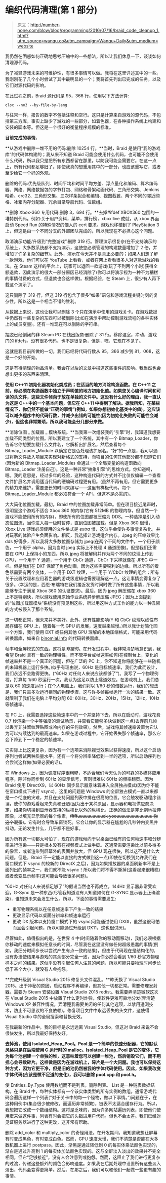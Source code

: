 # 编织代码清理(第 1 部分)

> 原文：<http://number-none.com/blow/blog/programming/2016/07/16/braid_code_cleanup_1.html?utm_source=wanqu.co&utm_campaign=Wanqu+Daily&utm_medium=website>

我仍然在困惑如何正确地思考压缩中的一些想法，所以让我们休息一下，谈谈如何清理源代码。

为了减轻游戏未来的可维护性，有很多事情可以做。我将在这里详述其中的一些。我刚刚花了几个小时尝试了其中最明显的一个；我将首先列出已完成的任务，以及它们对源代码的影响。

在此过程之前，Braid 源代码是 95，366 行，使用以下方法计算:

```
cloc --no3 --by-file-by-lang 
```

与往常一样，报告的数字不包括注释和空行。这只是计算来自游戏的源代码，不包括第三方库，事实上缺少了游戏的一些部分，如着色器，在各种操作系统上构建和安装的脚本等。但这是一个很好的衡量程序规模的标准。

**目前完成的事情**。

**从游戏中删除一堆不用的代码:删除 10254 行。**当时，Braid 是使用“我的游戏库”的代码体构建的；我从来不知道 Braid 可能会使用什么代码，也可能不会使用什么代码，所以我只是把所有东西都留在那里，以防我可能会需要它。在这一点上，所有代码都足够旧了，即使我真的想重用其中的一部分，也应该重写它，或者至少给它一个好的外观。

删除的代码:优先级队列、时间平均和时间平均方差、浮点量化和编码、算术编码器、网络、网络数据包的字节打包、网格和骨架动画代码、三角形交集、Jenkins 哈希、crc32、三角形交集、三次样条拟合和编辑、视图截锥、两个不同的邻近网格、冰箱内存分配器、冗余目录导航代码、位数组。

**删除 Xbox-360 专用代码:删除 3，694 行。**去掉#ifdef XBOX360 包围的一堆特例代码。例如:关于用户资料，菜单，排行榜，xbox live 成就，从 xbox 界面启动 Speed Run 的特殊情况的恼人的 cert 要求。游戏也移植到了 PlayStation 3 上，但这是由一个不同分支的外部团队完成的，所以我现在不必担心这个问题。

取消演示功能/升级到“完整游戏”:删除 319 行。管理演示很复杂(在不支持演示的系统上，大多数系统都不支持演示，这使您必须管理的构建数量增加了 2 倍，并增加了许多复杂的细节)。此外，演示在今天并不是真正必要的；如果人们想了解一款游戏，他们可以在 YouTube 上看看，或者在网上看看很多人对这款游戏的看法。在 Steam 这样的平台上，玩家可以退回一款游戏(玩了不到两个小时)获得全额退款，因此演示的很大一部分原因已经消除了(你可以将演示视为一种不为糟糕的事情付费的方式，但退款也会这样做)。根据经验，在 Steam 上，很少有人再下载这个演示了。

这只删除了 319 行，但这 319 行包含了很多“如果”语句和游戏流程关键时刻的复杂性，所以这是一个相当不错的胜利。

从数据上来说，这也让我可以删除 3 个只在演示中使用的游戏关卡。在游戏数据中仍然有一些复杂的东西可以被删除(比如在演示中帮助控制游戏流程的各种实体上的成员变量)。还有一堆现在可以删除的字符串。

摆脱已经倒闭的非 Steam PC 在线出版商:删除了 31 行。移除温室，冲动，游戏门的 ifdefs。没有很多代码，也不是很复杂，但是，嘿，它现在不见了。

这就是我目前所做的一切。我们已经将代码行数从 95，366 减少到 81，068，这是一个好的开始。

这是有待清理的物品清单。我会在以后的文章中报道这些事件的影响。我当然也会想出更多的东西来清理。

**使用 C++11 初始化器初始化类成员；在适当的地方消除构造函数。在 C++11 之前，你必须在构造函数中独立于声明值的地方初始化值。如果您关心编译时间和可读的头文件，这些文件倾向于放在单独的文件中。这没有什么好的理由，我一直认为这是 C++中的一个基本问题，但它在 C++11 中得到了解决。据我所知，在某些情况下，你仍然不能做“正确的事情”(例如，如果你想初始化基类中的值)。这应该可以减少程序中的代码行数，并减少出错的可能性(因为初始化失败的可能性会减少)，但这也非常繁琐，所以我可能会分几部分来做。**

**消除位图 _ 加载器 _ 模块系统。**当我第一次组装我的“引擎”时，我知道我想要加载不同类型的位图。所以我建立了一个系统，其中有一个 Bitmap_Loader，你告诉它你想要加载什么文件名，它解析出扩展名，然后查看每个 Bitmap_Loader_Module 以确定它是否处理该扩展名。“好”的一点是，我可以通过将新文件放入项目来实现对新格式的支持，而项目的任何其他部分都不知道它们(因为新的 Bitmap_Loader_Modules 会通过一个全局变量的构造函数向 Bitmap_Loader 注册自己)。这是一种非常“抽象引擎”的思维方式，你知道吗，嗯。我的意思是，经过多年的经验，这种构造代码的方式并不比仅仅编辑一个查看文件扩展名并调用适当代码的硬编码过程更有用。(虽然不再有用，但它需要更多的精力来维护，需要更长的时间来编写——这里有样板代码，每个 Bitmap_Loader_Module 都必须符合一个 API，但这不是必需的)。

大大简化位图加载。最初，Braid 中的位图加载非常简单。但在项目接近尾声时，很明显这个游戏不适合 Xbox 360 的内存(它有 512MB 的物理内存，但当然一个游戏不能使用所有的内存)，即使所有的位图都被压缩为 DDS。一种选择是引入动态位图流，当你进入每一级时暂停，直到位图被加载。但是 Xbox 360 很慢，Xbox Live 游戏必须使用的文件格式是 *extra* 慢，这似乎会使许多事情复杂化，并对玩家的体验产生负面影响。相反，我选择让游戏适合内存。Jpeg 的压缩效果比 dds 好得多，所以我将大多数位图存储为 jpeg(在两个不同的文件中，一个用于颜色，一个用于 alpha，因为当时 jpeg 实际上不处理 4 通道图像)。但是我们还需要在 GPU 上保持小的东西，所以 jpeg 将被解码并作为两个不同的纹理上传到 GPU，一个用于 Y 通道，一个用于 CbCr 通道，CbCr 下采样就像在 JPEG 中一样。但是我们在 DXT 保留了角色动画，因为这些需要锐利的边缘。所以所有的着色器需要有两个变体，一个用于 DXT 纹理，一个用于 Y/CbCr 纹理的组合；所有关于设置纹理和应用着色器的游戏级逻辑也需要理解这一点。这让事情变得复杂了很多。(幸运的是，西恩·布瑞特在我们接近发货时间时做了所有这些事情，所以我能够专注于满足 Xbox 360 的认证要求)。最后，因为 jpeg 解压缩在 xbox 360 上不是特别快，所以游戏使用原始作业系统异步解压缩 JPEG；因为上面提到的“位图加载器模块”系统没有预见到这些，所以用这种方式工作的能力以一种丑陋的方式被侵入了那个系统。

这一切都正常，但未来并不美好。此外，还有性能影响(Y 和 CbCr 纹理以线性布局存储在 GPU 上，随着每一代 GPU 的发展，速度越来越慢。)所以我计划简化回一个方案，我们使用 DXT 或任何其他 GPU 理解的本地压缩格式，可能采用代码转换器库，如来自 [binomial.info](http://binomial.info) 的代码转换器库。

帧率和全屏模式的东西。这将是*有趣的*。在开发过程中，我非常清楚地意识到，我希望 Braid 具有一致的物理特性，而不管平台或帧速率如何(在控制台上，变化的帧速率并不是一个真正的问题，但在广泛的 PC 上，你不知道你将能够在一些随机的未知机器上运行多快。)似乎有理由说，60Hz 是目标帧速率，我们为此而设计，我们永远不会跑得更快。(“60Hz 对任何人来说应该都够了”)。我写了一个物理例程，打算每 1/60 秒运行一次，我认为这足以防止隧道效应。在游戏机上，我们总是以 60 的速度运行；在个人电脑上，我们将以 1/60 秒的倍数运行，我们的想法是，我们只需多次运行相同的物理步骤，这与许多帧每帧运行一次的结果一致。这就限制了我们在电脑上平均分配 60: 60Hz，30Hz，20Hz，15Hz，12Hz，10Hz 等帧速率。

在 PC 上，我需要选择这些帧速率中的一个并坚持下去，所以在启动时，游戏花费 0.7 秒渲染一个中等强度的测试场景，并查看它能够多快做到这一点(丢弃前几帧以丢弃非驻留纹理贴图或冷内存的任何效果)。然后，游戏将其帧速率设置为它认为可以持续达到的最高速率。如果在游戏过程中，它开始丢失那个帧速率，那么它会下降到下一个稳定的帧速率。

它实际上比这更复杂，因为有一个选项来消除视觉效果以获得速度，所以这个启动序列也尝试两种质量水平。还有一个将分辨率降低到一半的选项，所以启动序列也会尝试这样做(如果必要的话)。

在 Windows 上，因为调度程序很粗糙，不适合我们今天认为的可靠的多媒体应用程序，除非你同步到 60Hz 的显示信号，否则很难以 60Hz 的频率翻页。因为 Braid 使用 DirectX9，以 60Hz 同步显示器意味着进入全屏独占模式(因为你不能在窗口模式下进行 vsync)。这里的问题是 Windows 的全屏独占模式一直以来都是一个彻底的灾难，并且在支持问题列表中排在很高的位置。它会触发驱动程序错误，使你的游戏看起来失真和丑陋(因为出于某种原因，显示器和电视供应商决定，如果你切换到显示器支持的纵横比以外的纵横比，正确的做法是非比例地拉伸图像，以填充显示器的每个像素，~~fffffuuuuuuuuuuck yoouuuuuuuuuuuuuu 你这个混蛋~~)。它有时会导致车窗锁死。它会让你的显示器在尴尬的几秒钟内变黑并抖动。无论发生什么，几乎都不是好事。

因为所有这一切都太可怕了，现在的游戏倾向于以桌面已经有的任何帧速率和分辨率进行渲染——只是根本没有在视频模式上做手脚。这通常需要渲染比以前多得多的像素，或者渲染到屏幕外的表面并放大，但 GPU 现在很快，所以这不是什么大问题。但是，Braid 不一定能以直接的方式做到这一点(即使在切换到允许我们在窗口模式下 vsync 的较新的 DirectX 之后)，因为如果播放器的桌面刷新率不是上面列出的帧率之一，我们就不能 vsync！所以我们将不得不撕掉(这看起来很糟糕)或者改变显示频率(这可能会导致很多问题)。

“60Hz 对任何人来说都足够了”的假设当然也不再成立。144Hz 显示器非常受欢迎，G-Sync 是一种东西(尽管我知道没有人知道如何在 G-SYNC 显示器上正确渲染)，谁知道未来会发生什么。所以，下面的事情需要发生:

*   重写物理系统以在任意帧速率下产生一致的结果
*   更改显示代码以桌面分辨率和帧速率运行
*   更改 DX 版本以支持窗口模式下的 vsync(可能通过使用 DXGI，虽然这很可怕而且会引起问题，所以可能通过升级到 DX11，这也很讨厌)。

尽管如此，值得指出的是，在世界 4 中(时间随着你的移动而移动)，我们必须根据你移动的速度来模拟任意长的时间，尽管我在这里没有做任何超级愚蠢的事情(例如，我细分时间步长以尝试产生有点一致的结果)，但由于代码现在是结构化的，没有办法使结果与游戏的其余部分完全一致，因为你必然会看到 1/60 秒官方物理样本之间的结果。这似乎没有引起任何人注意的问题，所以可能只要物理时间步长低于某个大小，就没有人会抱怨。

**完成升级到 Visual Studio 2015 修复头文件混乱。**昨天换了 Visual Studio 2015。出于神秘的原因，启动程序不再编译，但其他一切都正常。需要修理发射器。需要为 Steam 安装设置 Visual Studio 2015 redist。我需要弄清楚微软这次在 Visual Studio 2015 中放置了什么定时炸弹，使软件更难可靠地分发(弄清楚 Windows XP 兼容性情况，弄清楚我需要关闭的任何其他选项，以禁用遥测技术，防止不可思议的不良依赖)。修复项目文件中永远丢失的头文件，这使得 Visual Studio 中的全局搜索和替换无效。

在我最新的作品中，我的目标是永远远离 Visual Studio，但这对 Braid 来说不会很快发生，所以我最好保持友好。

**去掉池，使用 Isolated_Heap_Pool。Pool 是一个简单的快速分配器，它的默认风格只是在后端使用 C 运行时的 malloc。Isolated_Heap_Pool 是它的变体，它为每个池创建一个单独的堆，这意味着您可以创建一堆池，然后销毁它们，而不用担心会导致碎片。这样做是因为在游戏机上，碎片是一个大问题。我也可以保持这种方式，因为它更干净，但是旧的池仍然被我的字体代码使用。因此，如果我改变字体代码(应该是微不足道的变化)，我可以删除 pool.cpp 和 pool.h。**

使 Entities_By_Type 使用数组而不是列表。删除列表。 List 是一种链表数据结构。在 Braid 中，每种实体都有一个该实体类型的所有实例的数组。通常游戏代码会遍历这样一个列表(“对于关卡中的每一个怪物，做以下事情。”)问题在于，在这种用例中(集合很少被修改，而遍历非常频繁)，链表不太适合缓存行为。所以，我想把它改成一个数组结构。这将是乏味的，因为许多网站遍历列表，即使他们使用宏来做这件事，列表有时会把它的头戳进用户代码。但也不会太差。我们已经对见证服务器进行了这种更改，这非常有帮助。

删除 add_color 和 multiply_color 的奇怪用法。在开发期间，我知道我想让屏幕有时变成黑色，有时变成白色。然而，GPU 速度太慢，我们不清楚是否能在大多数机器上进行 postpass。因此，渐黑是通过降低到 0 的每实体乘法颜色实现的，渐白是通过升高到 1 的每实体加法颜色实现的。这与全屏淡入淡出的效果并不完全相同，但它“足够接近”，没有人会注意到或抱怨。然而，这阻止了我们进行更复杂的过渡，传递这些额外的颜色会影响速度。如果我在后期处理中设置所有这些淡入淡出，代码会变得更简单。然后，在那之后，我们可以和他们一起做一些更有趣的事情。